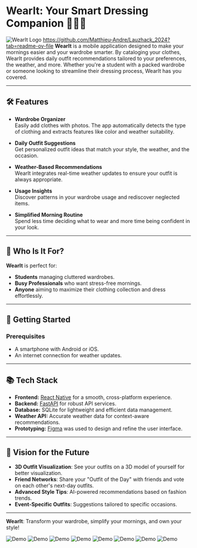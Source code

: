 # WearIt: Your Smart Dressing Companion 👗👕🎽

![WearIt Logo](https://github.com/Matthieu-Andre/Lauzhack_2024/blob/main/assets/logo.png?raw=true "WearIt Logo")
https://github.com/Matthieu-Andre/Lauzhack_2024?tab=readme-ov-file
**WearIt** is a mobile application designed to make your mornings easier and your wardrobe smarter. By cataloging your clothes, WearIt provides daily outfit recommendations tailored to your preferences, the weather, and more. Whether you're a student with a packed wardrobe or someone looking to streamline their dressing process, WearIt has you covered.

---

## 🛠 Features
- **Wardrobe Organizer**  
  Easily add clothes with photos. The app automatically detects the type of clothing and extracts features like color and weather suitability.  

- **Daily Outfit Suggestions**  
  Get personalized outfit ideas that match your style, the weather, and the occasion.

- **Weather-Based Recommendations**  
  WearIt integrates real-time weather updates to ensure your outfit is always appropriate.

- **Usage Insights**  
  Discover patterns in your wardrobe usage and rediscover neglected items.

- **Simplified Morning Routine**  
  Spend less time deciding what to wear and more time being confident in your look.

---

## 🎯 Who Is It For?
**WearIt** is perfect for:  
- **Students** managing cluttered wardrobes.  
- **Busy Professionals** who want stress-free mornings.  
- **Anyone** aiming to maximize their clothing collection and dress effortlessly.

---

## 🚀 Getting Started

### Prerequisites
- A smartphone with Android or iOS.
- An internet connection for weather updates.

---

## 📚 Tech Stack
- **Frontend:** [React Native](https://reactnative.dev/) for a smooth, cross-platform experience.  
- **Backend:** [FastAPI](https://fastapi.tiangolo.com/) for robust API services.  
- **Database:** SQLite for lightweight and efficient data management.  
- **Weather API:** Accurate weather data for context-aware recommendations.  
- **Prototyping:** [Figma](https://www.figma.com/) was used to design and refine the user interface.

---

## 🌟 Vision for the Future
- **3D Outfit Visualization**: See your outfits on a 3D model of yourself for better visualization.  
- **Friend Networks**: Share your "Outfit of the Day" with friends and vote on each other's next-day outfits.  
- **Advanced Style Tips**: AI-powered recommendations based on fashion trends.  
- **Event-Specific Outfits**: Suggestions tailored to specific occasions.  

---

**WearIt**: Transform your wardrobe, simplify your mornings, and own your style!  



![Demo](https://github.com/Matthieu-Andre/Lauzhack_2024/blob/main/assets/s1.png?raw=true)
![Demo](https://github.com/Matthieu-Andre/Lauzhack_2024/blob/main/assets/s2.png?raw=true)
![Demo](https://github.com/Matthieu-Andre/Lauzhack_2024/blob/main/assets/s3.png?raw=true)
![Demo](https://github.com/Matthieu-Andre/Lauzhack_2024/blob/main/assets/s4.png?raw=true)
![Demo](https://github.com/Matthieu-Andre/Lauzhack_2024/blob/main/assets/s5.png?raw=true)
![Demo](https://github.com/Matthieu-Andre/Lauzhack_2024/blob/main/assets/s6.png?raw=true)
![Demo](https://github.com/Matthieu-Andre/Lauzhack_2024/blob/main/assets/s7.png?raw=true)
![Demo](https://github.com/Matthieu-Andre/Lauzhack_2024/blob/main/assets/s8.png?raw=true)